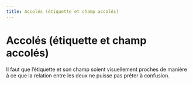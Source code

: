 ```yaml
---
title: Accolés (étiquette et champ accolés)
---
```


# Accolés (étiquette et champ accolés)


Il faut que l’étiquette et son champ soient visuellement proches de manière à ce que la relation entre les deux ne puisse pas prêter à confusion.
